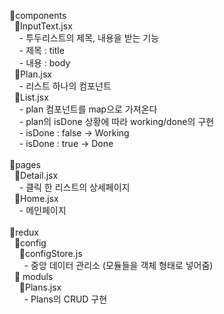 📁components <br />
&nbsp; 📄InputText.jsx <br />
&nbsp; &nbsp; - 투두리스트의 제목, 내용을 받는 기능 <br />
&nbsp; &nbsp; - 제목 : title <br />
&nbsp; &nbsp; - 내용 : body <br />
&nbsp; 📄Plan.jsx <br />
&nbsp; &nbsp; - 리스트 하나의 컴포넌트 <br />
&nbsp; 📄List.jsx <br />
&nbsp; &nbsp; - plan 컴포넌트를 map으로 가져온다 <br />
&nbsp; &nbsp; - plan의 isDone 상황에 따라 working/done의 구현 <br />
&nbsp; &nbsp; - isDone : false -> Working <br />
&nbsp; &nbsp; - isDone : true -> Done <br />
<br />
📁pages <br />
&nbsp; 📄Detail.jsx <br />
&nbsp; &nbsp; - 클릭 한 리스트의 상세페이지  <br />
&nbsp; 📄Home.jsx <br />
&nbsp; &nbsp; - 메인페이지 <br />
<br />
📁redux <br />
&nbsp; 📁config <br />
&nbsp; &nbsp; 📄configStore.js <br />
&nbsp; &nbsp; &nbsp; - 중앙 데이터 관리소 (모듈들을 객체 형태로 넣어줌) <br />
&nbsp; 📁 moduls <br />
&nbsp; &nbsp; 📄Plans.jsx  <br />
&nbsp; &nbsp; &nbsp; - Plans의 CRUD 구현 <br />

